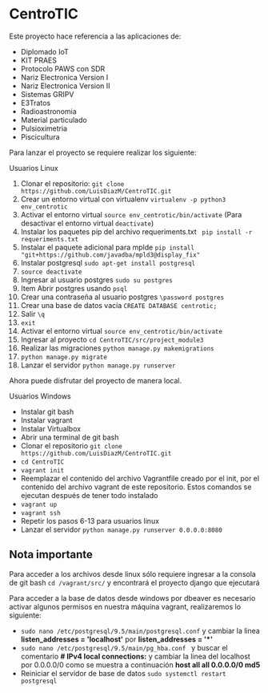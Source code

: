 # CentroTIC

Este proyecto hace referencia a las aplicaciones de:

* Diplomado IoT
* KIT PRAES
* Protocolo PAWS con SDR
* Nariz Electronica Version I
* Nariz Electronica Version II
* Sistemas GRIPV
* E3Tratos
* Radioastronomia
* Material particulado
* Pulsioximetria
* Piscicultura

Para lanzar el proyecto se requiere realizar los siguiente:

Usuarios Linux

1) Clonar el repositorio: `` git clone https://github.com/LuisDiazM/CentroTIC.git ``
2) Crear un entorno virtual con virtualenv `` virtualenv -p python3 env_centrotic ``
3) Activar el entorno virtual `` source env_centrotic/bin/activate ``
(Para desactivar el entorno virtual ``deactivate``)
4) Instalar los paquetes pip del archivo requeriments.txt `` pip install -r requeriments.txt``
5) Instalar el paquete adicional para mplde `` pip install "git+https://github.com/javadba/mpld3@display_fix" ``
6) Instalar postgresql ``sudo apt-get install postgresql``
7) ``source deactivate ``
7) Ingresar al usuario postgres ``sudo su postgres``
8) Item Abrir postgres usando ``psql``
9) Crear una contraseña al usuario postgres `` \password postgres ``
10) Crear una base de datos vacía ``CREATE DATABASE centrotic;``
11) Salir ``\q``
12) ``exit``
13) Activar el entorno virtual `` source env_centrotic/bin/activate ``
14) Ingresar al proyecto ``cd CentroTIC/src/project_module3``
13) Realizar las migraciones ``python manage.py makemigrations`` 
14) ``python manage.py migrate``
15) Lanzar el servidor ``python manage.py runserver``

Ahora puede disfrutar del proyecto de manera local.

Usuarios Windows
* Instalar git bash
* Instalar vagrant
* Instalar Virtualbox
* Abrir una terminal de git bash
* Clonar el repositorio `` git clone https://github.com/LuisDiazM/CentroTIC.git ``
* ``cd CentroTIC``
* ``vagrant init``
* Reemplazar el contenido del archivo Vagrantfile creado por el init, por el contenido del archivo vagrant de este repositorio.
Estos comandos se ejecutan después de tener todo instalado
* ``vagrant up``
* ``vagrant ssh`` 
* Repetir los pasos 6-13 para usuarios linux
* Lanzar el servidor ``python manage.py runserver 0.0.0.0:8080`` 

## Nota importante
Para acceder a los archivos desde linux sólo requiere ingresar a la consola de git bash ``cd /vagrant/src/`` y encontrará el proyecto django que ejecutará

Para acceder a la base de datos desde windows por dbeaver es necesario activar algunos permisos en nuestra máquina vagrant, realizaremos lo siguiente:

* ``sudo nano /etc/postgresql/9.5/main/postgresql.conf`` y cambiar la linea **listen_addresses = 'localhost'** por **listen_addresses = '*'** 
* ``sudo nano /etc/postgresql/9.5/main/pg_hba.conf ``	y buscar el comentario **# IPv4 local connections:** y cambiar la linea del localhost por 0.0.0.0/0 como se muestra a continuación **host all all 0.0.0.0/0 md5**
* Reiniciar el servidor de base de datos ``sudo systemctl restart postgresql``


